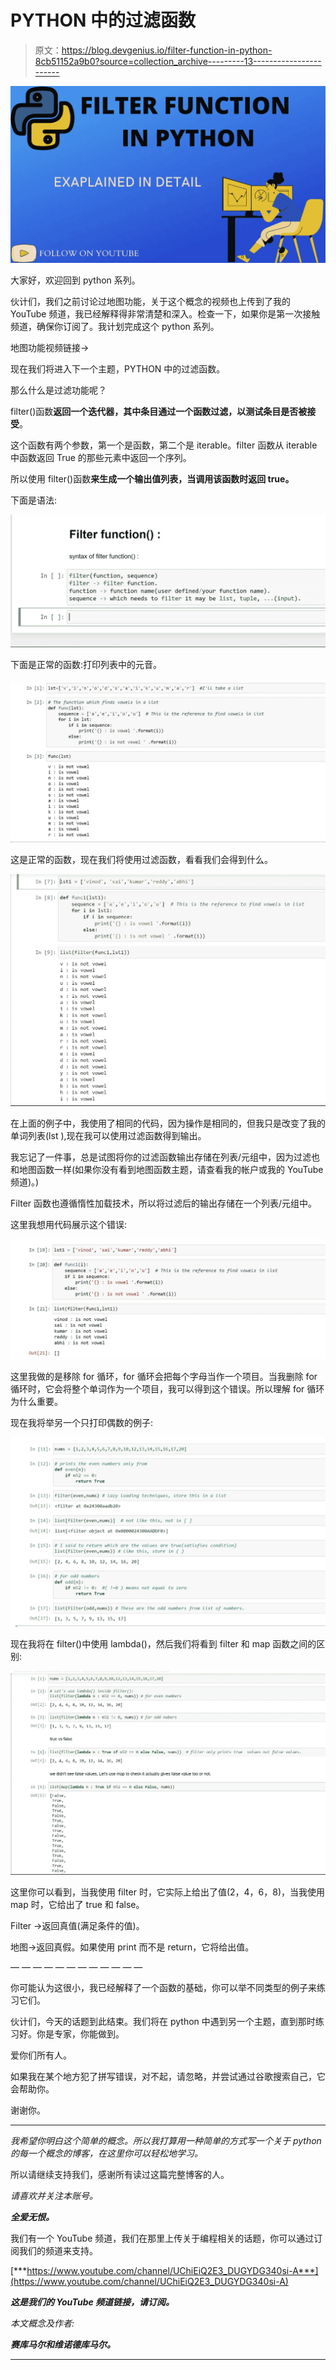 # PYTHON 中的过滤函数

> 原文：<https://blog.devgenius.io/filter-function-in-python-8cb51152a9b0?source=collection_archive---------13----------------------->

![](img/f076b9f6ea0e7911b270ee9c8bff7f00.png)

大家好，欢迎回到 python 系列。

伙计们，我们之前讨论过地图功能，关于这个概念的视频也上传到了我的 YouTube 频道，我已经解释得非常清楚和深入。检查一下，如果你是第一次接触频道，确保你订阅了。我计划完成这个 python 系列。

地图功能视频链接→

现在我们将进入下一个主题，PYTHON 中的过滤函数。

那么什么是过滤功能呢？

filter()函数**返回一个迭代器，其中条目通过一个函数过滤，以测试条目是否被接受**。

这个函数有两个参数，第一个是函数，第二个是 iterable。filter 函数从 iterable 中函数返回 True 的那些元素中返回一个序列。

所以使用 filter()函数**来生成一个输出值列表，当调用该函数时返回 true。**

下面是语法:

![](img/c10a5c9f94062c06095087177da07edd.png)

下面是正常的函数:打印列表中的元音。

![](img/9ff4a0a449fadf52fd5ea9d673e2abb4.png)

这是正常的函数，现在我们将使用过滤函数，看看我们会得到什么。

![](img/1a2edc1035cecaad0c53ad0e735896ae.png)

在上面的例子中，我使用了相同的代码，因为操作是相同的，但我只是改变了我的单词列表(lst ),现在我可以使用过滤函数得到输出。

我忘记了一件事，总是试图将你的过滤函数输出存储在列表/元组中，因为过滤也和地图函数一样(如果你没有看到地图函数主题，请查看我的帐户或我的 YouTube 频道)。)

Filter 函数也遵循惰性加载技术，所以将过滤后的输出存储在一个列表/元组中。

这里我想用代码展示这个错误:

![](img/dc7148ee55ba11ce297f4da301687e60.png)

这里我做的是移除 for 循环，for 循环会把每个字母当作一个项目。当我删除 for 循环时，它会将整个单词作为一个项目，我可以得到这个错误。所以理解 for 循环为什么重要。

现在我将举另一个只打印偶数的例子:

![](img/efaf8af9c581a29ea65bdbd872ac58b2.png)

现在我将在 filter()中使用 lambda()，然后我们将看到 filter 和 map 函数之间的区别:

![](img/f0d5a92f1ee66c12c6762e1a67cea1c5.png)

这里你可以看到，当我使用 filter 时，它实际上给出了值(2，4，6，8)，当我使用 map 时，它给出了 true 和 false。

Filter →返回真值(满足条件的值)。

地图→返回真假。如果使用 print 而不是 return，它将给出值。

— — — — — — — — — — — —

你可能认为这很小，我已经解释了一个函数的基础，你可以举不同类型的例子来练习它们。

伙计们，今天的话题到此结束。我们将在 python 中遇到另一个主题，直到那时练习好。你是专家，你能做到。

爱你们所有人。

如果我在某个地方犯了拼写错误，对不起，请忽略，并尝试通过谷歌搜索自己，它会帮助你。

谢谢你。

*******************************************************************

*我希望你明白这个简单的概念。所以我打算用一种简单的方式写一个关于 python 的每一个概念的博客，在这里你可以轻松地学习。*

所以请继续支持我们，感谢所有读过这篇完整博客的人。

*请喜欢并关注本账号。*

***全爱无恨。***

我们有一个 YouTube 频道，我们在那里上传关于编程相关的话题，你可以通过订阅我们的频道来支持。

[***https://www.youtube.com/channel/UChiEiQ2E3_DUGYDG340si-A***](https://www.youtube.com/channel/UChiEiQ2E3_DUGYDG340si-A)

***这是我们的 YouTube 频道链接，请订阅。***

*本文概念及作者:*

***赛库马尔和维诺德库马尔。***

*******************************************************************
